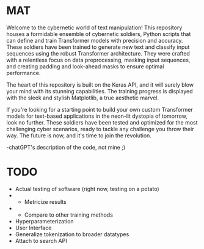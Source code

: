 # MAT
Welcome to the cybernetic world of text manipulation! This repository houses a formidable ensemble of cybernetic soldiers, Python scripts that can define and train Transformer models with precision and accuracy. These soldiers have been trained to generate new text and classify input sequences using the robust Transformer architecture. They were crafted with a relentless focus on data preprocessing, masking input sequences, and creating padding and look-ahead masks to ensure optimal performance.

The heart of this repository is built on the Keras API, and it will surely blow your mind with its stunning capabilities. The training progress is displayed with the sleek and stylish Matplotlib, a true aesthetic marvel.

If you're looking for a starting point to build your own custom Transformer models for text-based applications in the neon-lit dystopia of tomorrow, look no further. These soldiers have been tested and optimized for the most challenging cyber scenarios, ready to tackle any challenge you throw their way. The future is now, and it's time to join the revolution.

-chatGPT's description of the code, not mine ;)

# TODO
- Actual testing of software (right now, testing on a potato)
- - Metricize results
- - Compare to other training methods
- Hyperparameterization
- User Interface
- Generalize tokenization to broader datatypes
- Attach to search API

